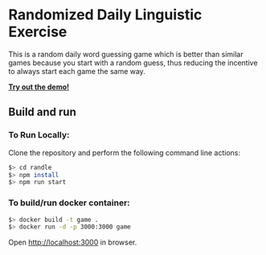 # Randomized Daily Linguistic Exercise

This is a random daily word guessing game which is better than similar games because you start with a random guess, thus reducing the incentive to always start each game the same way.


[**Try out the demo!**](https://storyyeller.github.io/randle)

## Build and run

### To Run Locally:

Clone the repository and perform the following command line actions:

```bash
$> cd randle
$> npm install
$> npm run start
```

### To build/run docker container:

```bash
$> docker build -t game .
$> docker run -d -p 3000:3000 game
```

Open [http://localhost:3000](http://localhost:3000) in browser.
